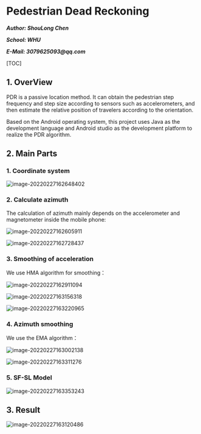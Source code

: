 # Pedestrian Dead Reckoning

___Author: ShouLong Chen___

___School: WHU___

___E-Mail: 3079625093@qq.com___

[TOC]

## 1. OverView

PDR is a passive location method. It can obtain the pedestrian step frequency and step size according to sensors such as accelerometers, and then estimate the relative position of travelers according to the orientation.

Based on the Android operating system, this project uses Java as the development language and Android studio as the development platform to realize the PDR algorithm.

## 2. Main Parts

### 1. Coordinate system

![image-20220227162648402](/home/csl/.config/Typora/typora-user-images/image-20220227162648402.png)

### 2. Calculate azimuth

The calculation of azimuth mainly depends on the accelerometer and magnetometer inside the mobile phone:

![image-20220227162605911](/home/csl/.config/Typora/typora-user-images/image-20220227162605911.png)

![image-20220227162728437](/home/csl/.config/Typora/typora-user-images/image-20220227162728437.png)

### 3. Smoothing of acceleration

We use HMA algorithm for smoothing：

![image-20220227162911094](/home/csl/.config/Typora/typora-user-images/image-20220227162911094.png)

![image-20220227163156318](/home/csl/.config/Typora/typora-user-images/image-20220227163156318.png)

![image-20220227163220965](/home/csl/.config/Typora/typora-user-images/image-20220227163220965.png)

### 4. Azimuth smoothing

We use the EMA algorithm：

![image-20220227163002138](/home/csl/.config/Typora/typora-user-images/image-20220227163002138.png)

![image-20220227163311276](/home/csl/.config/Typora/typora-user-images/image-20220227163311276.png)

### 5. SF-SL Model

![image-20220227163353243](/home/csl/.config/Typora/typora-user-images/image-20220227163353243.png)

## 3. Result

![image-20220227163120486](/home/csl/.config/Typora/typora-user-images/image-20220227163120486.png)